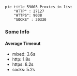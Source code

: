 
```mermaid
pie title 59003 Proxies in list
    "HTTP" : 27127
    "HTTPS": 9038
    "SOCKS" : 30330
```

### Some Info
#### Average Timeout

- mixed: 3.6s
- http: 1.8s
- https: 8.2s
- socks: 5.2s